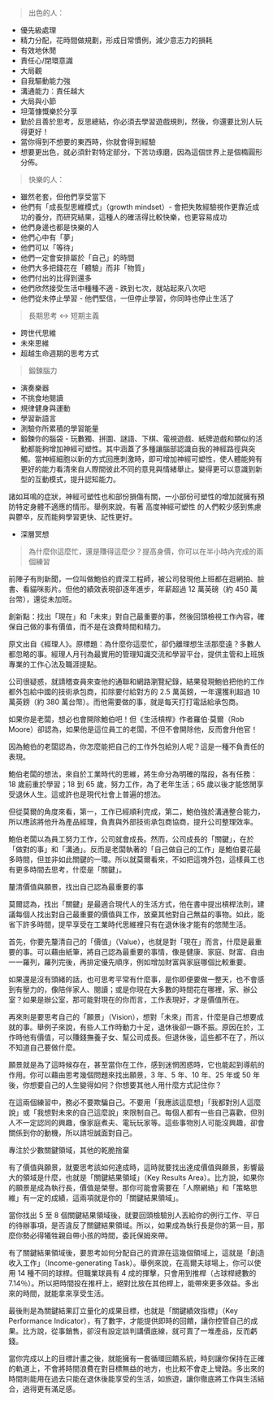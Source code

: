 > 出色的人：

* 優先級處理
* 精力分配，花時間做規劃，形成日常慣例，減少意志力的損耗
* 有效地休閒
* 責任心/閉環意識
* 大局觀
* 自我驅動能力強
* 溝通能力：責任越大
* 大局與小節
* 坦蕩慷慨樂於分享
* 勤於且善於思考，反思總結，你必須去學習遊戲規則，然後，你還要比別人玩得更好！
* 當你得到不想要的東西時，你就會得到經驗
* 想要更出色，就必須針對特定部分，下苦功琢磨，因為這個世界上是個橢圓形分佈。

> 快樂的人：

* 雖然老套，但他們享受當下
* 他們有「成長型思維模式」（growth mindset）- 會把失敗經驗視作更靠近成功的養分，而研究結果，這種人的確活得比較快樂，也更容易成功
* 他們身邊也都是快樂的人
* 他們心中有「夢」
* 他們可以「等待」
* 他們一定會安排屬於「自己」的時間
* 他們大多把錢花在「體驗」而非「物質」
* 他們付出的比得到還多
* 他們欣然接受生活中種種不適 - 跌到七次，就站起來八次吧
* 他們從未停止學習 - 他們堅信，一但停止學習，你同時也停止生活了

> 長期思考 <-> 短期主義
* 跨世代思維
* 未來思維
* 超越生命週期的思考方式

> 鍛鍊腦力
* 演奏樂器
* 不挑食地閱讀
* 規律健身與運動
* 學習新語言
* 測驗你所累積的學習能量
* 鍛鍊你的腦袋 - 
玩數獨、拼圖、謎語、下棋、電視遊戲、紙牌遊戲和類似的活動都能夠增加神經可塑性。其中涵蓋了多種讓腦部認識自我的神經路徑與突觸。當神經細胞以新的方式回應刺激時，即可增加神經可塑性，使人體能夠有更好的能力看清來自人際間彼此不同的意見與情緒舉止。變得更可以意識到新型的互動模式，提升認知能力。

諸如耳鳴的症狀，神經可塑性也和部份損傷有關，一小部份可塑性的增加就擁有預防特定身體不適應的情形。舉例來說，有著 高度神經可塑性 的人們較少感到焦慮與鬱卒，反而能夠學習更快、記性更好。
* 深層冥想


> 為什麼你這麼忙，還是賺得這麼少？提高身價，你可以在半小時內完成的兩個練習

前陣子有則新聞，一位叫做鮑伯的資深工程師，被公司發現他上班都在逛網拍、臉書、看貓咪影片。但他的績效表現卻逐年進步，年薪超過 12 萬英磅（約 450 萬台幣），還從未加班。


 

創新點：找出「現在」和「未來」對自己最重要的事，然後回頭檢視工作內容，確保自己做的事有價值，而不是在浪費時間和精力。

 

原文出自《經理人》。原標題：為什麼你這麼忙，卻仍離理想生活那麼遠？多數人都忽略的事。經理人月刊為最實用的管理知識交流和學習平台，提供主管和上班族專業的工作心法及職涯提點。

 

公司很疑惑，就請稽查員來查他的通聯和網路瀏覽紀錄，結果發現鮑伯把他的工作都外包給中國的技術承包商，扣除要付給對方的 2.5 萬英鎊，一年還獲利超過 10 萬英鎊（約 380 萬台幣）。而他需要做的事，就是每天打打電話給承包商。

如果你是老闆，想必也會開除鮑伯吧！但《生活槓桿》作者羅伯·莫爾（Rob Moore）卻認為，如果他是這位員工的老闆，不但不會開除他，反而會升他官！

因為鮑伯的老闆認為，你怎麼能把自己的工作外包給別人呢？這是一種不負責任的表現。

鮑伯老闆的想法，來自於工業時代的思維，將生命分為明確的階段，各有任務：18 歲前重於學習；18 到 65 歲，努力工作，為了老年生活；65 歲以後才能悠閒享受退休人生。這或許也是現代社會上普遍的想法。

但從莫爾的角度來看，第一，工作已經順利完成，第二，鮑伯強於溝通整合能力，所以應該將他升為產品經理，負責與外部技術承包商協商，提升公司整理效率。

鮑伯老闆以為員工努力工作，公司就會成長。然而，公司成長的「關鍵」，在於「做對的事」和「溝通」。反而是老闆執著的「自己做自己的工作」是鮑伯要花最多時間，但並非如此關鍵的一環。所以就莫爾看來，不如把這塊外包，這樣員工也有更多時間去思考，什麼是「關鍵」。

 

釐清價值與願景，找出自己認為最重要的事

莫爾認為，找出「關鍵」是最適合現代人的生活方式，他在書中提出槓桿法則，建議每個人找出對自己最重要的價值與工作，放棄其他對自己無益的事物。如此，能省下許多時間，提早享受在工業時代思維裡只有在退休後才能有的悠閒生活。

首先，你要先釐清自己的「價值」（Value），也就是對「現在」而言，什麼是最重要的事。可以藉由紙筆，將自己認為最重要的事情，像是健康、家庭、財富、自由一一羅列，羅列完後，再排定優先順序，例如增加財富與家庭哪個比較重要。

如果還是沒有頭緒的話，也可思考平常有什麼事，是你即便要做一整天，也不會感到有壓力的，像陪伴家人、閱讀；或是你現在大多數的時間花在哪裡，家、辦公室？如果是辦公室，那可能對現在的你而言，工作表現好，才是價值所在。

再來則是要思考自己的「願景」（Vision），想對「未來」而言，什麼是自己想要成就的事。舉例子來說，有些人工作時動力十足，退休後卻一蹶不振。原因在於，工作時他有價值，可以賺錢撫養子女、幫公司成長。但退休後，這些都不在了，所以不知道自己要做什麼。

願景就是為了這時候存在，甚至當你在工作，感到迷惘困惑時，它也能起到導航的作用。你可以藉由思考幾個問題來找出願景，3 年、5 年、10 年、25 年或 50 年後，你想要自己的人生變得如何？你想要其他人用什麼方式記住你？

在這兩個練習中，務必不要欺騙自己。不要用「我應該這麼想」「我都對別人這麼說」或「我想對未來的自己這麼說」來限制自己。每個人都有一些自己喜歡，但別人不一定認同的興趣，像家庭煮夫、電玩玩家等。這些事物別人可能沒興趣，卻會關係到你的動機，所以請坦誠面對自己。

 

專注於少數關鍵領域，其他的乾脆捨棄

有了價值與願景，就要思考該如何達成時，這時就要找出達成價值與願景，影響最大的領域是什麼，也就是「關鍵結果領域」（Key Results Area）。比方說，如果你的願景是成為執行長，價值是榮譽。那你可能會需要在「人際網絡」和「策略思維」有一定的成績，這兩項就是你的「關鍵結果領域」。

當你找出 5 至 8 個關鍵結果領域後，就要回頭檢驗別人丟給你的例行工作、平日的待辦事項，是否違反了關鍵結果領域。所以，如果成為執行長是你的第一目，那麼你勢必得犧牲親自帶小孩的時間，委託保姆來帶。

有了關鍵結果領域後，要思考如何分配自己的資源在這幾個領域上，這就是「創造收入工作」（Income-generating Task）。舉例來說，在高爾夫球場上，你可以使用 14 種不同的球桿。但職業球員有 4 成的揮擊，只會用到推桿（占球桿總數的 7.14％）。所以把時間投在推杆上，絕對比放在其他桿上，能帶來更多效益。多出來的時間，就能拿來享受生活。

最後則是為關鍵結果訂立量化的成果目標，也就是「關鍵績效指標」（Key Performance Indicator），有了數字，才能提供即時的回饋，讓你控管自己的成果。比方說，從事銷售，卻沒有設定談判講價底線，就可賣了一堆產品，反而虧錢。

當你完成以上的目標計畫之後，就能擁有一套循環回饋系統，時刻讓你保持在正確的軌道上，不會將時間浪費在對目標無益的地方，也比較不會走上彎路。多出來的時間則能用在過去只能在退休後能享受的生活，如旅遊，讓你徹底將工作與生活結合，過得更有滿足感。